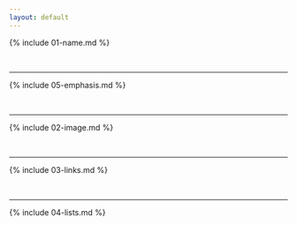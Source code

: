 ```yaml
---
layout: default
---
```


{% include 01-name.md %}

<br>

---

{% include 05-emphasis.md %}

<br>

---

{% include 02-image.md %}

<br>

---

{% include 03-links.md %}

<br>

---

{% include 04-lists.md %}

<br>

